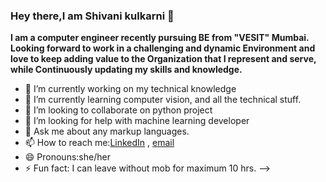 ### Hey there,I am Shivani kulkarni 👋


 **I am a computer engineer recently pursuing BE from "VESIT" Mumbai.
 Looking forward to work in a challenging and dynamic
 Environment and love to keep adding value to the
 Organization that I represent and serve, while
 Continuously updating my skills and knowledge.**




- 🔭 I’m currently working on my technical knowledge  
- 🌱 I’m currently learning computer vision, and all the technical stuff. 
- 👯 I’m looking to collaborate on python project 
- 🤔 I’m looking for help with machine learning developer 
- 💬 Ask me about any markup languages.
- 📫 How to reach me:[LinkedIn]( https://www.linkedin.com/in/shivani-kulkarni-b6a0241b6 ) , [email](Shivanikulkarni509@gmail.com)
- 😄 Pronouns:she/her
- ⚡ Fun fact: I can leave without mob for maximum 10 hrs.
-->
